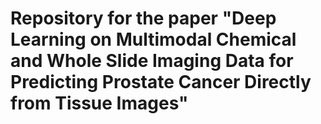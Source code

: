 # Repository for the paper "Deep Learning on Multimodal Chemical and Whole Slide Imaging Data for Predicting Prostate Cancer Directly from Tissue Images"
